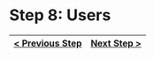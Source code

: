 # Step 8: Users

[//]: # (head-end)




[//]: # (foot-start)

[{]: <helper> (navStep)

| [< Previous Step](https://github.com/Urigo/WhatsApp-Clone-Server/tree/master@0.2.0/.tortilla/manuals/views/step7.md) | [Next Step >](https://github.com/Urigo/WhatsApp-Clone-Server/tree/master@0.2.0/.tortilla/manuals/views/step9.md) |
|:--------------------------------|--------------------------------:|

[}]: #
